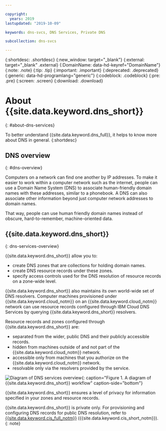 ```yaml
---

copyright:
  years: 2019
lastupdated: "2019-10-09"

keywords: dns-svcs, DNS Services, Private DNS

subcollection: dns-svcs

---
```



{:shortdesc: .shortdesc}
{:new_window: target="_blank"}
{:external: target="_blank" .external}
{:DomainName: data-hd-keyref="DomainName"}
{:note: .note}
{:tip: .tip}
{:important: .important}
{:deprecated: .deprecated}
{:generic: data-hd-programlang="generic"}
{:codeblock: .codeblock}
{:pre: .pre}
{:screen: .screen}
{:download: .download}

# About {{site.data.keyword.dns_short}}
{: #about-dns-services}

To better understand {{site.data.keyword.dns_full}}, it helps to know more about DNS in general.
{:shortdesc}

## DNS overview
{: #dns-overview}

Computers on a network can find one another by IP addresses. To make it easier to work within a computer network such as the internet, people can use a Domain Name System (DNS) to associate human-friendly domain names with these addresses, similar to a phonebook. A DNS can also associate other information beyond just computer network addresses to domain names.

That way, people can use human friendly domain names instead of obscure, hard-to-remember, machine-oriented data.

## {{site.data.keyword.dns_short}}
{: dns-services-overview}

{{site.data.keyword.dns_short}} allow you to:
  * create DNS zones that are collections for holding domain names.
  * create DNS resource records under these zones.
  * specify access controls used for the DNS resolution of resource records on a zone-wide level.

{{site.data.keyword.dns_short}} also maintains its own world-wide set of DNS resolvers. Computer machines provisioned under {{site.data.keyword.cloud_notm}} on an {{site.data.keyword.cloud_notm}} network can use resource records configured through IBM Cloud DNS Services by querying {{site.data.keyword.dns_short}} resolvers.

Resource records and zones configured through {{site.data.keyword.dns_short}} are:
  * separated from the wider, public DNS and their publicly accessible records.
  * hidden from machines outside of and not part of the {{site.data.keyword.cloud_notm}} network.
  * accessible only from machines that you authorize on the {{site.data.keyword.cloud_notm}} network.
  * resolvable only via the resolvers provided by the service.


![Diagram of DNS services overview](images/dns-svcs-overview.png "Diagram of {{site.data.keyword.dns_short}} overview"){: caption="Figure 1. A diagram of {{site.data.keyword.dns_short}} workflow" caption-side="bottom"}


{{site.data.keyword.dns_short}} ensures a level of privacy for information specified in your zones and resource records.

{{site.data.keyword.dns_short}} is private only. For provisioning and configuring DNS records for public DNS resolution, refer to [{{site.data.keyword.cis_full_notm}}](/docs/infrastructure/cis?topic=cis-about-ibm-cloud-internet-services-cis) ({{site.data.keyword.cis_short_notm}}).
{: note}
